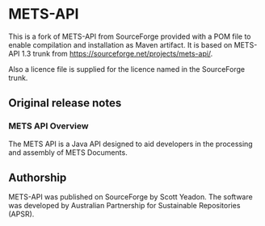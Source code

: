 # METS-API

This is a fork of METS-API from SourceForge provided with a POM file to enable
compilation and installation as Maven artifact. It is based on METS-API 1.3 
trunk from <https://sourceforge.net/projects/mets-api/>.

Also a licence file is supplied for the licence named in the SourceForge trunk.

## Original release notes

### METS API Overview

The METS API is a Java API designed to aid developers in the processing and
assembly of METS Documents.

## Authorship

METS-API was published on SourceForge by Scott Yeadon. The software was
developed by Australian Partnership for Sustainable Repositories (APSR).

